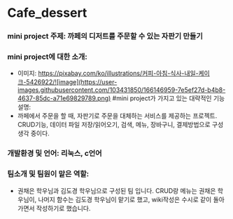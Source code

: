 # Cafe_dessert  
### mini project 주제: 까페의 디저트를 주문할 수 있는 자판기 만들기  
### mini project에 대한 소개:   
* 이미지: https://pixabay.com/ko/illustrations/커피-아침-식사-내일-케이크-5426922/![image](https://user-images.githubusercontent.com/103431850/166146959-7e5ef27d-b4b8-4637-85dc-a71e69829789.png)
#mini project가 가지고 있는 대략적인 기능 설명:  
* 까페에서 주문을 할 때, 자판기로 주문을 대체하는 서비스를 제공하는 프로젝트. CRUD기능, 데이터 파일 저장/읽어오기, 검색, 메뉴, 장바구니, 결제방법으로 구성생각 중이다.
### 개발환경 및 언어: 리눅스, c언어
### 팀소개 및 팀원이 맡은 역할:  
* 권채은 학우님과 김도경 학우님으로 구성된 팀 입니다. CRUD랑 메뉴는 권채은 학우님이, 나머지 함수는 김도경 학우님이 맡기로 했고, wiki작성은 수시로 같이 돌아가면서 작성하기로 했습니다.
